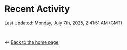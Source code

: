 # Recent Activity

<!--RECENT_ACTIVITY:start-->
<!--RECENT_ACTIVITY:end-->

<!--RECENT_ACTIVITY:last_update-->
Last Updated: Monday, July 7th, 2025, 2:41:51 AM (GMT)
<!--RECENT_ACTIVITY:last_update_end-->

<br>

↩️ [Back to the home page](/README.md)
